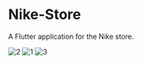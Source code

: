 # Nike-Store
A Flutter application for the Nike store.

![2](https://github.com/omidvkl/Nike-Store/assets/117024895/36f469c1-d12d-40f0-88a3-e55daf2376aa)
![1](https://github.com/omidvkl/Nike-Store/assets/117024895/bfb9f67c-376b-435c-937e-3aaa4798676c)
![3](https://github.com/omidvkl/Nike-Store/assets/117024895/e8d6315e-d136-45c5-807f-963600af225e)

